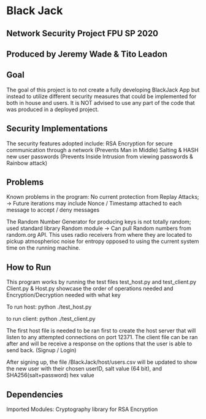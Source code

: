 # Black Jack
## Network Security Project FPU SP 2020
## Produced by Jeremy Wade & Tito Leadon

## Goal
The goal of this project is to not create a fully developing BlackJack App but instead to utilize different 
security measures that could be implemented for both in house and users. It is NOT advised to use any part
of the code that was produced in a deployed project.

## Security Implementations
The security features adopted include:
  RSA Encryption for secure communication through a network (Prevents Man in Middle)
  Salting & HASH new user passwords (Prevents Inside Intrusion from viewing passwords & Rainbow attack)
  
## Problems
Known problems in the program:
  No current protection from Replay Attacks; 
    -> Future iterations may include Nonce / Timestamp attached to each message to accept / deny messages
    
  The Random Number Generator for producing keys is not totally random; used standard library Random module 
    -> Can pull Random numbers from random.org API. This uses radio receivers from where they are located to pickup
       atmospherioc noise for entropy opposed to using the current system time on the running machine.

## How to Run
This program works by running the test files test_host.py and test_client.py
Client.py & Host.py showcase the order of operations needed and Encryption/Decryption needed with what key

To run host:
python ./test_host.py

to run client:
python ./test_client.py

The first host file is needed to be ran first to create the host server that will listen to any attempted connections on port 12371.
The client file can be ran after and will be receive a response on the options that the user is able to send back. (Signup / Login)

After signing up, the file /BlackJack/host/users.csv will be updated to show the new user with their chosen userID, salt value (64 bit), 
      and SHA256(salt+password) hex value

## Dependencies
Imported Modules:
Cryptography library for RSA Encryption
